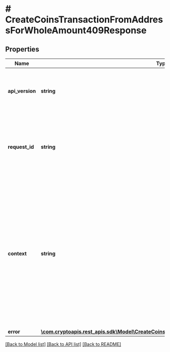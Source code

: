 # # CreateCoinsTransactionFromAddressForWholeAmount409Response

## Properties

Name | Type | Description | Notes
------------ | ------------- | ------------- | -------------
**api_version** | **string** | Specifies the version of the API that incorporates this endpoint. |
**request_id** | **string** | Defines the ID of the request. The &#x60;requestId&#x60; is generated by Crypto APIs and it&#39;s unique for every request. |
**context** | **string** | In batch situations the user can use the context to correlate responses with requests. This property is present regardless of whether the response was successful or returned as an error. &#x60;context&#x60; is specified by the user. | [optional]
**error** | [**\com.cryptoapis.rest_apis.sdk\Model\CreateCoinsTransactionFromAddressForWholeAmountE409**](CreateCoinsTransactionFromAddressForWholeAmountE409.md) |  |

[[Back to Model list]](../../README.md#models) [[Back to API list]](../../README.md#endpoints) [[Back to README]](../../README.md)
